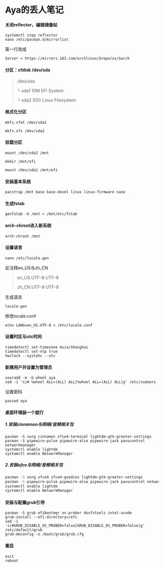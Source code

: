 # Aya的丢人笔记

#### **关闭reflector，编辑镜像站**

```
systemctl stop reflector
nano /etc/pacman.d/mirrorlist
```

第一行改成

```
Server = https://mirrors.163.com/archlinux/$repo/os/$arch
```

#### **分区：cfdisk /dev/sda**

> /dev/sda
>
> └ sda1	10M	EFI System
>
> └ sda2	50G	Linux Filesystem

#### **格式化分区**

```
mkfs.vfat /dev/sda1

mkfs.xfs /dev/sda2
```

#### **挂载分区**

```
mount /dev/sda2 /mnt

mkdir /mnt/efi

mount /dev/sda1 /mnt/efi
```

#### **安装基本系统**

```
pacstrap /mnt base base-devel linux linux-firmware nano
```

#### **生成fstab**

```
genfstab -U /mnt > /mnt/etc/fstab
```

#### **arch-chroot进入新系统**

```
arch-chroot /mnt
```

#### **设置语言**

```
nano /etc/locale.gen
```

反注释en_US与zh_CN

> en_US.UTF-8 UTF-8
>
> zh_CN.UTF-8 UTF-8

生成语言

```
locale-gen
```

修改locale.conf

```
echo LANG=en_US.UTF-8 > /etc/locale.conf
```

#### 设置时区与utc时间

```
timedatectl set-timezone Asia/Shanghai
timedatectl set-ntp true
hwclock --systohc --utc
```


#### **新建用户**并设置为管理员

```
useradd -m -G wheel aya
sed -i 's|# %wheel ALL=(ALL) ALL|%wheel ALL=(ALL) ALL|g' /etc/sudoers
```

设置密码

```
passwd aya
```

#### 桌面环境装一个就行

##### 1.安装cinnamon与网络/音频相关包

```
pacman -S xorg cinnamon xfce4-terminal lightdm-gtk-greeter-settings
pacman -S pipewire-pulse pipewire-alsa pipewire-jack pavucontrol networkmanager
systemctl enable lightdm
systemctl enable NetworkManager
```

##### 2.安装xfce与网络/音频相关包

```bash
pacman -S xorg xfce4 xfce4-goodies lightdm-gtk-greeter-settings 
pacman -S pipewire-pulse pipewire-alsa pipewire-jack pavucontrol network-manager-applet
systemctl enable lightdm
systemctl enable NetworkManager
```

#### 安装与配置grub引导

```
pacman -S grub efibootmgr os-prober dosfstools intel-ucode
grub-install --efi-directory=/efi
sed -i 's|#GRUB_DISABLE_OS_PROBER=false|GRUB_DISABLE_OS_PROBER=false|g' /etc/default/grub
grub-mkconfig -o /boot/grub/grub.cfg
```

#### 重启
```
exit
reboot
```
